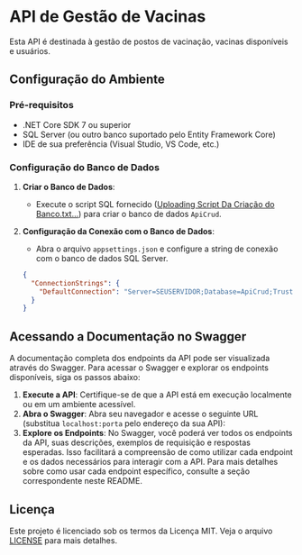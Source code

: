 # API de Gestão de Vacinas

Esta API é destinada à gestão de postos de vacinação, vacinas disponíveis e usuários.

## Configuração do Ambiente

### Pré-requisitos

- .NET Core SDK 7 ou superior
- SQL Server (ou outro banco suportado pelo Entity Framework Core)
- IDE de sua preferência (Visual Studio, VS Code, etc.)

### Configuração do Banco de Dados

1. **Criar o Banco de Dados**:

   - Execute o script SQL fornecido ([Uploading Script Da Criação do Banco.txt…]()) para criar o banco de dados `ApiCrud`.
   
2. **Configuração da Conexão com o Banco de Dados**:
   - Abra o arquivo `appsettings.json` e configure a string de conexão com o banco de dados SQL Server.

   ```json
   {
     "ConnectionStrings": {
       "DefaultConnection": "Server=SEUSERVIDOR;Database=ApiCrud;Trusted_Connection=True;MultipleActiveResultSets=true"
     }
   }
   
## Acessando a Documentação no Swagger

A documentação completa dos endpoints da API pode ser visualizada através do Swagger. Para acessar o Swagger e explorar os endpoints disponíveis, siga os passos abaixo:

1. **Execute a API**: Certifique-se de que a API está em execução localmente ou em um ambiente acessível.
2. **Abra o Swagger**: Abra seu navegador e acesse o seguinte URL (substitua `localhost:porta` pelo endereço da sua API):
3. **Explore os Endpoints**: No Swagger, você poderá ver todos os endpoints da API, suas descrições, exemplos de requisição e respostas esperadas.
Isso facilitará a compreensão de como utilizar cada endpoint e os dados necessários para interagir com a API.
Para mais detalhes sobre como usar cada endpoint específico, consulte a seção correspondente neste README.


## Licença
Este projeto é licenciado sob os termos da Licença MIT. Veja o arquivo [LICENSE](./LICENSE) para mais detalhes.

